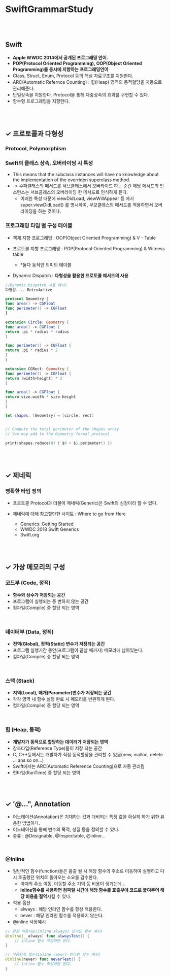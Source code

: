 
<br>
<br>
<br>

# SwiftGrammarStudy

<br>
<br>

## Swift
- **Apple WWDC 2014에서 공개된 프로그래밍 언어.**
- **POP(Protocol Oriented Programming), OOP(Object Oriented Programming)를 동시에 지향하는 프로그래밍언어**
- Class, Struct, Enum, Protocol 등의 핵심 자료구조를 지원한다.
- ARC(Automatic Refernce Counting) : 힙(Heap) 영역의 동적할당을 자동으로 관리해준다.
- 단일상속을 지원한다. Protocol을 통해 다중상속의 효과를 구현할 수 있다. 
- 함수형 프로그래밍을 지향한다. 

<br>
<br>

## ✓ 프로토콜과 다형성 

### Protocol, Polymorphism
### Swift의 클래스 상속, 오버라이딩 시 특성
- This means that the subclass instances will have no knowledge about the implementation of the overriden superclass method.
- -> 수퍼클래스의 메서드를 서브클래스에서 오버라이드 하는 순간 해당 메서드의 인스턴스는 서브클래스의 오버라이딩 한 메서드로 인식하게 된다. 
  - 이러한 특성 때문에 viewDidLoad, viewWillAppear 등 에서 super.viewDidLoad() 를 명시하여, 부모클래스의 메서드를 적용하면서 오버라이딩을 하는 것이다. 

### 프로그래밍 타입 별 구성 테이블
- 객체 지향 프로그래밍 : OOP(Object Oriented Programming) & V - Table 
- 프로토콜 지향 프로그래밍 : POP(Protocol Oriented Programming) & Witness table
  - *둘다 동적인 의미의 테이블

- Dynamic Dispatch : **다형성을 활용한 프로토콜 메서드의 사용**

~~~ swift 
//Dynamic Dispatch 사용 예시) 
다형성.... RetroActive

protocol Geometry {
func area() -> CGFloat
func perimeter() -> CGFloat
}

extension Circle: Geometry {
func area() -> CGFloat {
return .pi * radius * radius
}

func perimeter() -> CGFloat {
return .pi * radius * 2
}
}

extension CGRect: Geometry {
func perimeter() -> CGFloat {
return (width+height) * 2
}

func area() -> CGFloat {
return size.width * size.height
}
}

let shapes: [Geometry] = [circle, rect]


// Compute the total perimeter of the shapes array
// You may add to the Geometry formal protocol

print(shapes.reduce(0) { $0 + $1.perimeter() })

~~~

<br>
<br>

## ✓ 제네릭
### 명확한 타입 정의
- 프로토콜 Protocol과 더불어 제네릭(Generic)은 Swift의 심장이라 할 수 있다.

- 제네릭에 대해 참고할만한 사이트 : Where to go from Here
  - Generics: Getting Started 
  - WWDC 2018 Swift Generics
  - Swift.org


<br>
<br>

## ✓ 가상 메모리의 구성

### 코드부 (Code, 정적)
- **함수와 상수가 저장되는 공간**
- 프로그램이 실행되는 중 변하지 않는 공간
- 컴파일(Compile) 중 할당 되는 영역

<br>

### 데이터부 (Data, 정적)
- **전역(Global), 정적(Static) 변수가 저장되는 공간**
- 프로그램 실행기간 동안(프로그램이 끝날 때까지) 메모리에 남아있는다.
- 컴파일(Compile) 중 할당 되는 영역

<br>

### 스택 (Stack)
- **지역(Local), 매개(Parameter)변수가 저장되는 공간**
- 각각 영역 내 함수 실행 완료 시 메모리를 반환하게 된다. 
- 컴파일(Compile) 중 할당 되는 영역

<br>

### 힙 (Heap, 동적)
- **개발자가 동적으로 할당하는 데이터가 저장되는 영역**
- 참조타입(Reference Type)들이 저장 되는 공간
- C, C++등에서는 개발자가 직접 동적할당을 관리할 수 있음(new, malloc, delete ... ans so on...)
- Swift에서는 ARC(Automatic Reference Counting)으로 자동 관리됨
- 런타임(RunTime) 중 할당 되는 영역

<br>
<br>

## ✓ '@...", Annotation
- 어노테이션(Annotation)은 기대하는 값과 대비되는 특정 값을 확실히 하기 위한 유용한 방법이다.
- 어노테이션을 통해 변수의 목적, 성질 등을 정의할 수 있다. 
- 종류 : @Designable, @Inspectable, @inline...

<br>

### @Inline
- 일반적인 함수(function)들은 홈출 될 시 해당 함수의 주소로 이동하여 실행하고 다시 호출했던 위치로 돌아오는 소요를 감수한다. 
  - 이때의 주소 이동, 이동할 주소 기억 등 비용이 생기는데...
  - **inline함수를 사용하면 컴파일 시간에 해당 함수를 호출부에 코드로 붙여주어 해당 비용을 절약**시킬 수 있다. 
- 적용 옵션
  - always : 해당 인라인 함수를 항상 적용한다.
  - never : 해당 인라인 함수를 적용하지 않는다.
- @inline 사용예시 
~~~ swift 
// 항상 적용되는(inline always) 인라인 함수 예시)
@inline(__always) func alwaysTest() {
    // inline 함수 작성하면 된다.
}

// 적용되지 않는(inline never) 인라인 함수 예시)
@inline(never) func neverTest() {
    // inline 함수 작성하면 된다.
}
~~~

<br>


<br>
